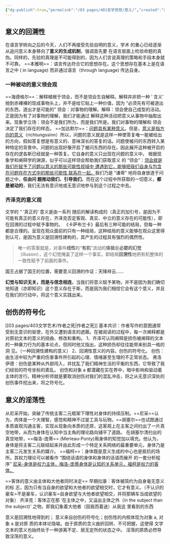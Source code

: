 ```yaml
---
{"dg-publish":true,"permalink":"/03 pages/401哲学思想/意义/","created":"2024-11-30T20:53:59.071+08:00","updated":"2025-03-02T20:31:55.814+08:00"}
---
```


## 意义的回溯性
在语言学转向之后的今天，人们不再接受先验自明的意义，学术 的重心已经逐渐从追问意义本身移向了**意义的生成机制**，强调首先要 在语言层面上检验命题的真伪。同样的，先验的真理是不可能得到的，因为人们言说真理的策略和手段本身就不可靠。
==本雅明==：语言传达符合它的思想存在。这个思想存在基本上是在语言之中 ( in language) 而非通过语言（through language) 传达自身。
### 一种被动的意义领会观
==海德格尔==：解释植根于领会，而不是领会生自解释。解释并非把一种 ‘ 含义’ 抛到赤裸裸的现成事物头上，并不是给它贴上一种价值，因为 “必须先有可被道出的东西，道出才是可能的”
领会：对事物的理解。解释：领会使自己成型的活动。正是因为有了对事物的理解，我们才能通过 解释这种活动把意义从事物中抽取出来。现象学立场：领会不是我们所为，而是我们所是。我们对事物的理解和 领会决定了我们存在的样态。
==加达默尔==：<u>问题具有某种意义</u>。但是，<u>意义是指方向的意义</u>（richtungssinn）所以，问题的意义就是这样一种使答复唯一能被给出的方向，假如答复想是有意义的、意味深长的答复的话。问题使被问的东西转入某种特定的背景中。问题的出现好像开启了被问东西的存在。因此展开这种被开启的存在的逻各斯已经就是一种答复。它自身的意义只出现在问题的意义中。
根据现象学和阐释学的渊源，似乎可以这样领会帮助我们获取意义 的 “领会”：<u>领会就是我们在赋予了问题以意义的那些可能性视域中 遭遇到它，能够把我们自身与包含在问题存在方式中的那些可能性 联系在一起。</u>我们乃是 “谦卑” 地将自身放逐于问题之中，**任由问 题推动我们、引导我们**。而在这个过程中所获取的一切意义，**都是被动的**，我们无法有意识地或无意识地参与到这个过程之中去。
### 齐泽克的意义观
文学的 “ ‘真正的’ 意义是由一系列 随后的解读构成的（真正的加引号，是因为不可能有真正的意义存在，齐泽克否定客观、真实、中立的意义存在的可能性），即在回溯的过程中赋予事物的。
《卡萨布兰卡》最后有三种可能的结局，但每一种都是合理的。呈现在观众面前的只有一种结局，这种结局的意义能够在观众这里得到认可，是因为意义是回溯性建构的，其产生的过程具有强烈的偶然性。
> 唯一的答案就是，对事件**线性**的“**有机**”流动的**体验**是**必要的幻觉**（illusion），这个幻觉掩盖了这样一个事实，即结局**回溯性**地把有机整体的一致性赋予了前面的事件。

国王占据了国王的位置，需要意义回溯的作证：天降祥云……

**幻觉与知识无关，而是与信念相连**。当我们将意义赋予某物，并不是因为我们确切地知道（亦即知识）这个意义存在于斯，而是因为我们相信它会有这个意义，并且在我们的行动中，将这个意义实践出来。
## 创伤的符号化
[[03 pages/403文学艺术/作者之死\|作者之死]]
基本共识：作者写作的意图通常受到无意识的驱使，在外又遭到语言的遮蔽。在被阅读的过程中，每一次阐释都是对原初文本的意义的扭曲、修改和重构。
1、齐泽可认同阐释是损伤被阐释的文本的一种暴力行为的基本论点，但同时他又指出，这种损伤却往往能带来别具一格的洞 见。（一种回溯性建构的意义）
2、回溯性意义的内容。创伤的符号化。
创伤：由生活中较为严重的伤害事件所引起的心理、情绪甚至生理的不正常状态。
弗洛伊德：创伤是某种从外部闯入，并扰乱了我们精神生活的平衡的东西，它导致了我们经验的符号坐标的紊乱。
创伤和对象 a 都潜藏在实在界中，暗中影响和驱动着主体的言行。精神分析师就是要取消创伤对我们的混乱冲击，将之从无意识深处的创伤事件挖出来，将之符号化。

## 意义的淫荡性
从尼采开始，突破了传统主客二元框架下理性对身体的持续压制。==尼采==认为，肉体是一个大理智，感觉和精神不过是工具与玩物。==胡塞尔==也试图通过本质直观沟通主客，实现从现象向本质的还原，这客观上在主客之间扫出了一片真空地带，从而为身体在认知中当主角的理论路向铺平了道路。
在胡塞尔清扫出的真空地带，==梅洛-庞蒂== (Merleau-Ponty)用身体的知觉加以填充。他认为，身体是将主客二元联结起来并由此形成一个特定关系网络的最重要单元，身体乃是主客二元发生关系的媒介。
==福柯==：身体既是意义生成的中心也是抵抗的场所。其权力理论可以被看作 “围绕话语的身体和身体的话语而展开 的一套分析程序”
<u>尼采-身体是权力主体，梅洛-庞蒂身体是认知的关系单元，福柯是权力的客体。</u>

==客体的意义由主体和大他者同时决定==
早期拉康：客体被简约为自身毫无意义的标 志，因为只有当自身的欲望和大他者的欲望相交时，它才有意义。（不认识的豪车=不是豪车，认识豪车=自身欲望与大他者欲望相交，并将那辆车当成欲望的对象）
齐泽克：客体正在那 ‘在主体之中，又溢出主体之外（in the subject than the subject)' 之物，即我幻象着大他者（因我而着迷）从我这 里看到的东西

意义是回溯性地得到的； 意义来自创伤的符号化；创伤性的内核体现为对象 a, 对象 a 是对原 质的本体论隐喻。由于原质的含义曲折回转、不可把握，这使得 文学文本的意义也始终处于一种游离不定、居无定所的状态之中。 淫荡的原质必然导致淫荡的意义。